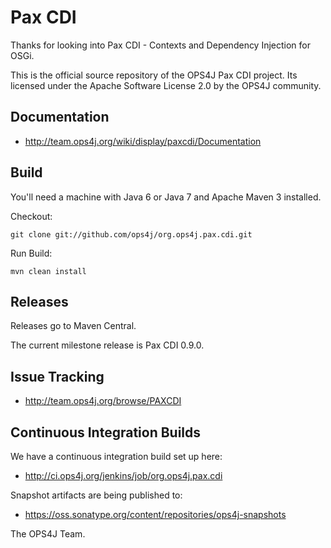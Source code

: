 ﻿Pax CDI
=======

Thanks for looking into Pax CDI - Contexts and Dependency Injection for OSGi. 

This is the official source repository of the OPS4J Pax CDI project.
Its licensed under the Apache Software License 2.0 by the OPS4J community.

## Documentation

* <http://team.ops4j.org/wiki/display/paxcdi/Documentation>

## Build

You'll need a machine with Java 6 or Java 7 and Apache Maven 3 installed.

Checkout:

    git clone git://github.com/ops4j/org.ops4j.pax.cdi.git

Run Build:

    mvn clean install


## Releases

Releases go to Maven Central.

The current milestone release is Pax CDI 0.9.0.

## Issue Tracking

* <http://team.ops4j.org/browse/PAXCDI>

## Continuous Integration Builds

We have a continuous integration build set up here:

* <http://ci.ops4j.org/jenkins/job/org.ops4j.pax.cdi>

Snapshot artifacts are being published to:

* <https://oss.sonatype.org/content/repositories/ops4j-snapshots>


The OPS4J Team.

